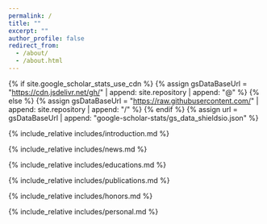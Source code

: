 ```yaml
---
permalink: /
title: ""
excerpt: ""
author_profile: false
redirect_from: 
  - /about/
  - /about.html
---
```


{% if site.google_scholar_stats_use_cdn %}
{% assign gsDataBaseUrl = "https://cdn.jsdelivr.net/gh/" | append: site.repository | append: "@" %}
{% else %}
{% assign gsDataBaseUrl = "https://raw.githubusercontent.com/" | append: site.repository | append: "/" %}
{% endif %}
{% assign url = gsDataBaseUrl | append: "google-scholar-stats/gs_data_shieldsio.json" %}

<div class='about-me'>
<span class='anchor' id='about-me'></span>
{% include_relative includes/introduction.md %}
</div>

<span class='anchor' id='-news'></span>
{% include_relative includes/news.md %}

<span class='anchor' id='-educations'></span>
{% include_relative includes/educations.md %}

<span class='anchor' id='-publications'></span>
{% include_relative includes/publications.md %}

<!-- <span class='anchor' id='-patents-and-copyrights'></span>
{% include_relative includes/patents.md %} -->

<span class='anchor' id='-honors-and-awards'></span>
{% include_relative includes/honors.md %}

<!-- <span class='anchor' id='-talks'></span>
{% include_relative includes/talks.md %} -->

<span class='anchor' id='-personal'></span>
{% include_relative includes/personal.md %}

<!-- 
# 💬 Invited Talks
- *2021.06*, Lorem ipsum dolor sit amet, consectetur adipiscing elit. Vivamus ornare aliquet ipsum, ac tempus justo dapibus sit amet. 
- *2021.03*, Lorem ipsum dolor sit amet, consectetur adipiscing elit. Vivamus ornare aliquet ipsum, ac tempus justo dapibus sit amet.  \| [\[video\]](https://github.com/)

# 💻 Internships
- *2019.05 - 2020.02*, [Lorem](https://github.com/), China. -->